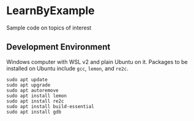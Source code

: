 
# LearnByExample

Sample code on topics of interest

## Development Environment

Windows computer with WSL v2 and plain Ubuntu on it.
Packages to be installed on Ubuntu include `gcc`, `lemon`, and `re2c`.

    sudo apt update
    sudo apt upgrade
    sudo apt autoremove    
    sudo apt install lemon
    sudo apt install re2c
    sudo apt install build-essential
    sudo apt install gdb
